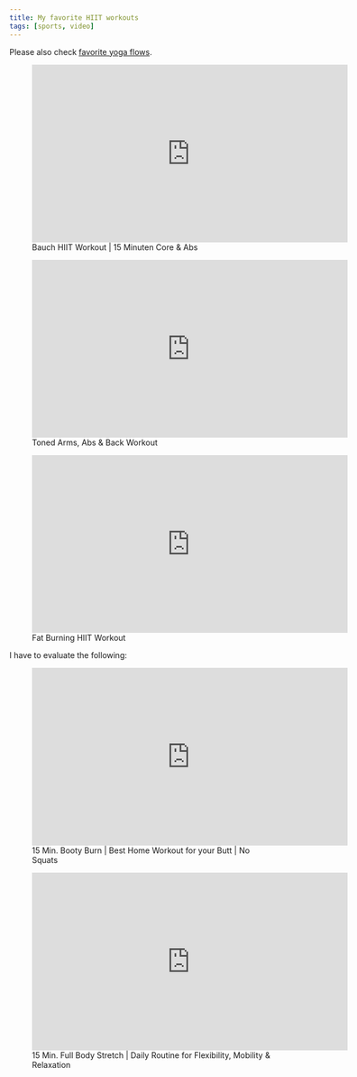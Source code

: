 ```yaml
---
title: My favorite HIIT workouts
tags: [sports, video]
---
```

Please also check [favorite yoga flows](/2020-05-10-my-favorite-yoga-flows/).

<figure>
<iframe width="560" height="315" src="https://www.youtube.com/embed/mJjxKfl6qr0" title="YouTube video player" frameborder="0" allow="accelerometer; autoplay; clipboard-write; encrypted-media; gyroscope; picture-in-picture" allowfullscreen></iframe>
<figcaption>Bauch HIIT Workout | 15 Minuten Core & Abs</figcaption>
</figure>

<figure>
<iframe width="560" height="315" src="https://www.youtube.com/embed/b2sdVtXNecs" title="YouTube video player" frameborder="0" allow="accelerometer; autoplay; clipboard-write; encrypted-media; gyroscope; picture-in-picture" allowfullscreen></iframe>
<figcaption>Toned Arms, Abs & Back Workout</figcaption>
</figure>

<figure>
<iframe width="560" height="315" src="https://www.youtube.com/embed/ZO9IG-6SYJA" title="YouTube video player" frameborder="0" allow="accelerometer; autoplay; clipboard-write; encrypted-media; gyroscope; picture-in-picture" allowfullscreen></iframe>
<figcaption>Fat Burning HIIT Workout</figcaption>
</figure>

I have to evaluate the following:

<figure>
<iframe width="560" height="315" src="https://www.youtube.com/embed/ajK3KMWHI60" title="YouTube video player" frameborder="0" allow="accelerometer; autoplay; clipboard-write; encrypted-media; gyroscope; picture-in-picture" allowfullscreen></iframe>
<figcaption>15 Min. Booty Burn | Best Home Workout for your Butt | No Squats</figcaption>
</figure>

<figure>
<iframe width="560" height="315" src="https://www.youtube.com/embed/g_tea8ZNk5A" title="YouTube video player" frameborder="0" allow="accelerometer; autoplay; clipboard-write; encrypted-media; gyroscope; picture-in-picture" allowfullscreen></iframe>
<figcaption>15 Min. Full Body Stretch | Daily Routine for Flexibility, Mobility & Relaxation</figcaption>
</figure>




